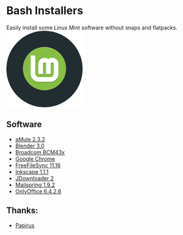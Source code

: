 # Bash Installers
Easily install some Linux Mint software without snaps and flatpacks.
<img src="preview.svg" width="200">

## Software
* [aMule 2.3.2](amule)
* [Blender 3.0](blender)
* [Broadcom BCM43x](bcm43x)
* [Google Chrome](chrome)
* [FreeFileSync 11.16](freefilesync)
* [Inkscape 1.1.1](inkscape)
* [JDownloader 2](jdownloader)
* [Mailspring 1.9.2](mailspring)
* [OnlyOffice 6.4.2.6](onlyoffice)

## Thanks:
* [Papirus](https://github.com/PapirusDevelopmentTeam)
